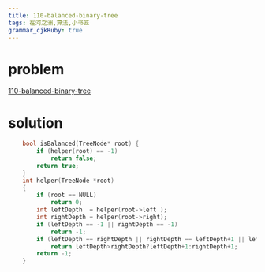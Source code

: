 ```yaml
---
title: 110-balanced-binary-tree
tags: 在河之洲,算法,小书匠
grammar_cjkRuby: true
---
```



# problem
[110-balanced-binary-tree](https://leetcode.com/problems/balanced-binary-tree/#/description)

# solution
```cpp
    bool isBalanced(TreeNode* root) {
        if (helper(root) == -1)
            return false;
        return true;
    }
    int helper(TreeNode *root)
    {
        if (root == NULL)
            return 0;
        int leftDepth  = helper(root->left );
        int rightDepth = helper(root->right);
        if (leftDepth == -1 || rightDepth == -1)
            return -1;
        if (leftDepth == rightDepth || rightDepth == leftDepth+1 || leftDepth == rightDepth+1 )
            return leftDepth>rightDepth?leftDepth+1:rightDepth+1;
        return -1;
    }
```